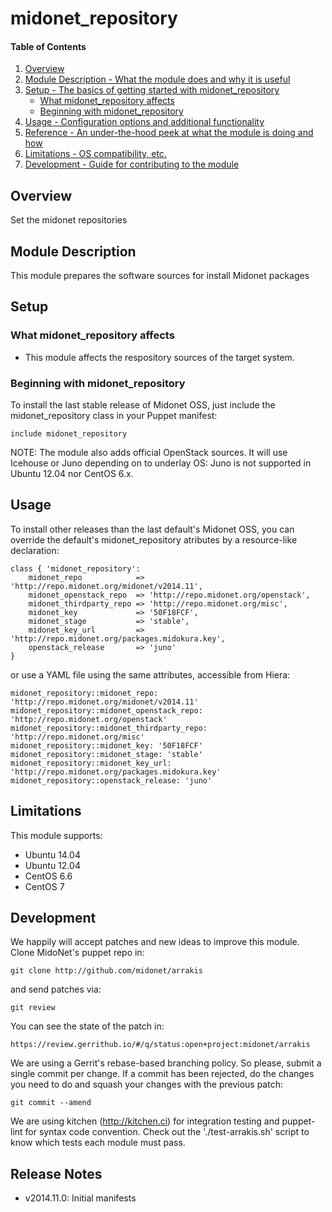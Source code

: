 # midonet_repository

#### Table of Contents

1. [Overview](#overview)
2. [Module Description - What the module does and why it is useful](#module-description)
3. [Setup - The basics of getting started with midonet_repository](#setup)
    * [What midonet_repository affects](#what-midonet_repository-affects)
    * [Beginning with midonet_repository](#beginning-with-midonet_repository)
4. [Usage - Configuration options and additional functionality](#usage)
5. [Reference - An under-the-hood peek at what the module is doing and how](#reference)
5. [Limitations - OS compatibility, etc.](#limitations)
6. [Development - Guide for contributing to the module](#development)

## Overview

Set the midonet repositories

## Module Description

This module prepares the software sources for install Midonet packages

## Setup

### What midonet_repository affects

* This module affects the respository sources of the target system.

### Beginning with midonet_repository

To install the last stable release of Midonet OSS, just include the
midonet_repository class in your Puppet manifest:

    include midonet_repository

NOTE: The module also adds official OpenStack sources. It will use Icehouse or
Juno depending on to underlay OS: Juno is not supported in Ubuntu 12.04 nor
CentOS 6.x.


## Usage

To install other releases than the last default's Midonet OSS, you can override the
default's midonet_repository atributes by a resource-like declaration:

    class { 'midonet_repository':
        midonet_repo            => 'http://repo.midonet.org/midonet/v2014.11',
        midonet_openstack_repo  => 'http://repo.midonet.org/openstack',
        midonet_thirdparty_repo => 'http://repo.midonet.org/misc',
        midonet_key             => '50F18FCF',
        midonet_stage           => 'stable',
        midonet_key_url         => 'http://repo.midonet.org/packages.midokura.key',
        openstack_release       => 'juno'
    }

or use a YAML file using the same attributes, accessible from Hiera:

    midonet_repository::midonet_repo: 'http://repo.midonet.org/midonet/v2014.11'
    midonet_repository::midonet_openstack_repo: 'http://repo.midonet.org/openstack'
    midonet_repository::midonet_thirdparty_repo: 'http://repo.midonet.org/misc'
    midonet_repository::midonet_key: '50F18FCF'
    midonet_repository::midonet_stage: 'stable'
    midonet_repository::midonet_key_url: 'http://repo.midonet.org/packages.midokura.key'
    midonet_repository::openstack_release: 'juno'

## Limitations

This module supports:

  * Ubuntu 14.04
  * Ubuntu 12.04
  * CentOS 6.6
  * CentOS 7

## Development

We happily will accept patches and new ideas to improve this module. Clone
MidoNet's puppet repo in:

    git clone http://github.com/midonet/arrakis

and send patches via:

    git review

You can see the state of the patch in:

    https://review.gerrithub.io/#/q/status:open+project:midonet/arrakis

We are using a Gerrit's rebase-based branching policy. So please, submit a
single commit per change. If a commit has been rejected, do the changes you need
to do and squash your changes with the previous patch:

    git commit --amend

We are using kitchen (http://kitchen.ci) for integration testing and puppet-lint
for syntax code convention. Check out the './test-arrakis.sh' script to know
which tests each module must pass.

## Release Notes

* v2014.11.0: Initial manifests
